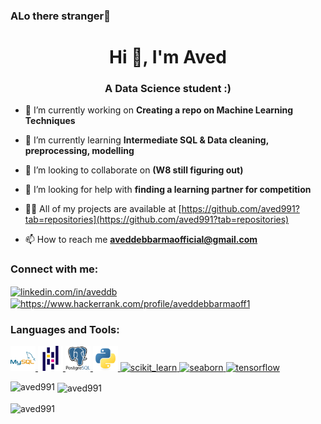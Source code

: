 ### ALo there stranger👋

<h1 align="center">Hi 👋, I'm Aved</h1>
<h3 align="center">A Data Science student :)</h3>


- 🔭 I’m currently working on **Creating a repo on Machine Learning Techniques**

- 🌱 I’m currently learning **Intermediate SQL & Data cleaning, preprocessing, modelling**

- 👯 I’m looking to collaborate on **(W8 still figuring out)**

- 🤝 I’m looking for help with **finding a learning partner for competition**

- 👨‍💻 All of my projects are available at [https://github.com/aved991?tab=repositories](https://github.com/aved991?tab=repositories)

- 📫 How to reach me **aveddebbarmaofficial@gmail.com**

<h3 align="left">Connect with me:</h3>
<p align="left">
<a href="https://linkedin.com/in/linkedin.com/in/aveddb" target="blank"><img align="center" src="https://raw.githubusercontent.com/rahuldkjain/github-profile-readme-generator/master/src/images/icons/Social/linked-in-alt.svg" alt="linkedin.com/in/aveddb" height="30" width="40" /></a>
<a href="https://www.hackerrank.com/https://www.hackerrank.com/profile/aveddebbarmaoff1" target="blank"><img align="center" src="https://raw.githubusercontent.com/rahuldkjain/github-profile-readme-generator/master/src/images/icons/Social/hackerrank.svg" alt="https://www.hackerrank.com/profile/aveddebbarmaoff1" height="30" width="40" /></a>
</p>

<h3 align="left">Languages and Tools:</h3>
<p align="left"> <a href="https://www.mysql.com/" target="_blank" rel="noreferrer"> <img src="https://raw.githubusercontent.com/devicons/devicon/master/icons/mysql/mysql-original-wordmark.svg" alt="mysql" width="40" height="40"/> </a> <a href="https://pandas.pydata.org/" target="_blank" rel="noreferrer"> <img src="https://raw.githubusercontent.com/devicons/devicon/2ae2a900d2f041da66e950e4d48052658d850630/icons/pandas/pandas-original.svg" alt="pandas" width="40" height="40"/> </a> <a href="https://www.postgresql.org" target="_blank" rel="noreferrer"> <img src="https://raw.githubusercontent.com/devicons/devicon/master/icons/postgresql/postgresql-original-wordmark.svg" alt="postgresql" width="40" height="40"/> </a> <a href="https://www.python.org" target="_blank" rel="noreferrer"> <img src="https://raw.githubusercontent.com/devicons/devicon/master/icons/python/python-original.svg" alt="python" width="40" height="40"/> </a> <a href="https://scikit-learn.org/" target="_blank" rel="noreferrer"> <img src="https://upload.wikimedia.org/wikipedia/commons/0/05/Scikit_learn_logo_small.svg" alt="scikit_learn" width="40" height="40"/> </a> <a href="https://seaborn.pydata.org/" target="_blank" rel="noreferrer"> <img src="https://seaborn.pydata.org/_images/logo-mark-lightbg.svg" alt="seaborn" width="40" height="40"/> </a> <a href="https://www.tensorflow.org" target="_blank" rel="noreferrer"> <img src="https://www.vectorlogo.zone/logos/tensorflow/tensorflow-icon.svg" alt="tensorflow" width="40" height="40"/> </a> </p>

<p><img align="left" src="https://github-readme-stats.vercel.app/api/top-langs?username=aved991&show_icons=true&locale=en&layout=compact" alt="aved991" /></p>

<p>&nbsp;<img align="center" src="https://github-readme-stats.vercel.app/api?username=aved991&show_icons=true&locale=en" alt="aved991" /></p>

<p><img align="center" src="https://github-readme-streak-stats.herokuapp.com/?user=aved991&" alt="aved991" /></p>
